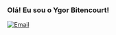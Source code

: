 ### Olá! Eu sou o Ygor Bitencourt!

[![Email](https://img.shields.io/badge/Gmail-D14836?style=for-the-badge&logo=gmail&logoColor=white)](ygorb.dev@gmail.com)
